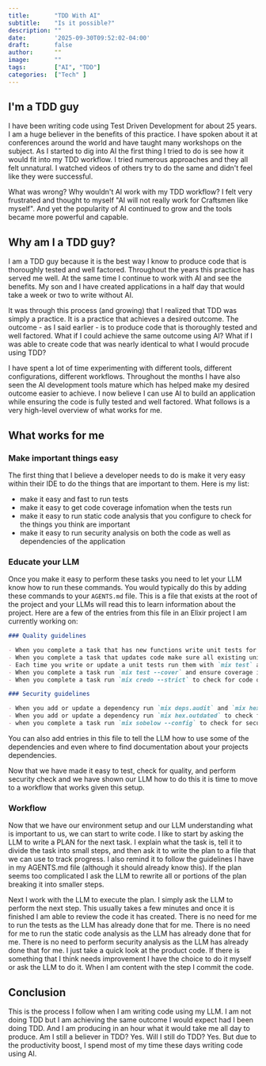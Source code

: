```yaml
---
title:       "TDD With AI"
subtitle:    "Is it possible?"
description: ""
date:        '2025-09-30T09:52:02-04:00'
draft:       false
author:      ""
image:       ""
tags:        ["AI", "TDD"]
categories:  ["Tech" ]
---
```


## I'm a TDD guy

I have been writing code using Test Driven Development for about 25 years. I am a huge believer in the benefits of this practice. I have spoken about it at conferences around the world and have taught many workshops on the subject. As I started to dig into AI the first thing I tried to do is see how it would fit into my TDD workflow. I tried numerous approaches and they all felt unnatural. I watched videos of others try to do the same and didn't feel like they were successful.

What was wrong? Why wouldn't AI work with my TDD workflow? I felt very frustrated and thought to myself "AI will not really work for Craftsmen like myself". And yet the popularity of AI continued to grow and the tools became more powerful and capable. 

## Why am I a TDD guy?

I am a TDD guy because it is the best way I know to produce code that is thoroughly tested and well factored. Throughout the years this practice has served me well. At the same time I continue to work with AI and see the benefits. My son and I have created applications in a half day that would take a week or two to write without AI. 

It was through this process (and growing) that I realized that TDD was simply a practice. It is a practice that achieves a desired outcome. The outcome - as I said earlier - is to produce code that is thoroughly tested and well factored. What if I could achieve the same outcome using AI? What if I was able to create code that was nearly identical to what I would procude using TDD?

I have spent a lot of time experimenting with different tools, different configurations, different workflows. Throughout the months I have also seen the AI development tools mature which has helped make my desired outcome easier to achieve. I now believe I can use AI to build an application while ensuring the code is fully tested and well factored. What follows is a very high-level overview of what works for me. 

## What works for me

### Make important things easy

The first thing that I believe a developer needs to do is make it very easy within their IDE to do the things that are important to them. Here is my list:

- make it easy and fast to run tests
- make it easy to get code coverage infomation when the tests run
- make it easy to run static code analysis that you configure to check for the things you think are important
- make it easy to run security analysis on both the code as well as dependencies of the application

### Educate your LLM

Once you make it easy to perform these tasks you need to let your LLM know how to run these commands. You would typically do this by adding these commands to your `AGENTS.md` file. This is a file that exists at the root of the project and your LLMs will read this to learn information about the project. Here are a few of the entries from this file in an Elixir project I am currently working on:

```markdown
### Quality guidelines  

- When you complete a task that has new functions write unit tests for the new function
- When you complete a task that updates code make sure all existing unit tests pass and write new tests if needed
- Each time you write or update a unit tests run them with `mix test` and ensure they pass
- When you complete a task run `mix test --cover` and ensure coverage is above the threshold.
- When you complete a task run `mix credo --strict` to check for code quality issues and fix them

### Security guidelines

- When you add or update a dependency run `mix deps.audit` and `mix hex.audit` to check for security issues
- When you add or update a dependency run `mix hex.outdated` to check for outdated dependencies
- when you complete a task run `mix sobelow --config` to check for security issues and fix any issue
```

You can also add entries in this file to tell the LLM how to use some of the dependencies and even where to find documentation about your projects dependencies.

Now that we have made it easy to test, check for quality, and perform security check and we have shown our LLM how to do this it is time to move to a workflow that works given this setup.

### Workflow

Now that we have our environment setup and our LLM understanding what is important to us, we can start to write code. I like to start by asking the LLM to write a PLAN for the next task. I explain what the task is, tell it to divide the task into small steps, and then ask it to write the plan to a file that we can use to track progress. I also remind it to follow the guidelines I have in my AGENTS.md file (although it should already know this). If the plan seems too complicated I ask the LLM to rewrite all or portions of the plan breaking it into smaller steps.

Next I work with the LLM to execute the plan. I simply ask the LLM to perform the next step. This usually takes a few minutes and once it is finished I am able to review the code it has created. There is no need for me to run the tests as the LLM has already done that for me. There is no need for me to run the static code analysis as the LLM has already done that for me. There is no need to perform security analysis as the LLM has already done that for me. I just take a quick look at the product code. If there is something that I think needs improvement I have the choice to do it myself or ask the LLM to do it. When I am content with the step I commit the code.

## Conclusion

This is the process I follow when I am writing code using my LLM. I am not doing TDD but I am achieving the same outcome I would expect had I been doing TDD. And I am producing in an hour what it would take me all day to produce. Am I still a believer in TDD? Yes. Will I still do TDD? Yes. But due to the productivity boost, I spend most of my time these days writing code using AI.
